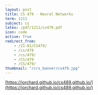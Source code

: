 ```yaml
---
layout: post
title: CS 479 - Neural Networks
term: 1211
subject: cs
latex: /pdf/1211/cs479.pdf
icon: code
active: True
redirect_from:
    - /21-01/CS479/
    - /cs/479
    - /cs/479/
    - /CS/479
    - /CS/479/
thumbnail: "/crs_banner/cs479.jpg"
---
```


[https://jorchard.github.io/cs489.github.io/](https://jorchard.github.io/cs489.github.io/)
